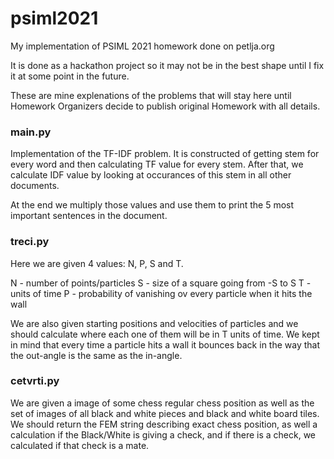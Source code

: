 # psiml2021
My implementation of PSIML 2021 homework done on petlja.org

It is done as a hackathon project so it may not be in the best shape until I fix it at some point in the future.

These are mine explenations of the problems that will stay here until Homework Organizers decide to publish original Homework with all details.

### main.py

Implementation of the TF-IDF problem. It is constructed of getting stem for every word and then calculating TF value for every stem.
After that, we calculate IDF value by looking at occurances of this stem in all other documents.

At the end we multiply those values and use them to print the 5 most important sentences in the document.


### treci.py

Here we are given 4 values: N, P, S and T.

N - number of points/particles
S - size of a square going from -S to S
T - units of time
P - probability of vanishing ov every particle when it hits the wall

We are also given starting positions and velocities of particles and we should calculate where each one of them will be in T units of time.
We kept in mind that every time a particle hits a wall it bounces back in the way that the out-angle is the same as the in-angle.

### cetvrti.py

We are given a image of some chess regular chess position as well as the set of images of all black and white pieces and black and white board tiles.
We should return the FEM string describing exact chess position, as well a calculation if the Black/White is giving a check, and if there is a check, 
we calculated if that check is a mate. 
